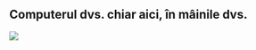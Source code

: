 

<div id="corps">

<h2>Computerul dvs. chiar aici, în mâinile dvs.</h2>

<img src="Images/earth.png" />

</div>


